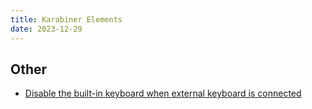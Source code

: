 ```yaml
---
title: Karabiner Elements
date: 2023-12-29
---
```


## Other

- [Disable the built-in keyboard when external keyboard is connected](https://karabiner-elements.pqrs.org/docs/manual/configuration/disable-built-in-keyboard/)
